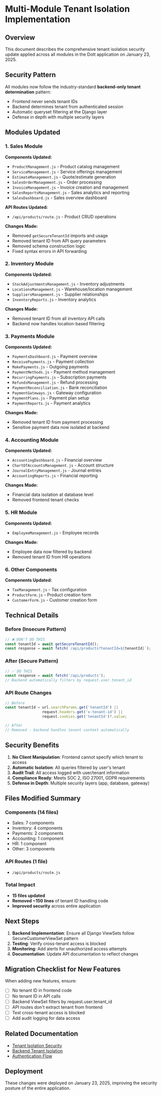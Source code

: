 # Multi-Module Tenant Isolation Implementation

## Overview
This document describes the comprehensive tenant isolation security update applied across all modules in the Dott application on January 23, 2025.

## Security Pattern
All modules now follow the industry-standard **backend-only tenant determination** pattern:
- Frontend never sends tenant IDs
- Backend determines tenant from authenticated session
- Automatic queryset filtering at the Django layer
- Defense in depth with multiple security layers

## Modules Updated

### 1. Sales Module
**Components Updated:**
- `ProductManagement.js` - Product catalog management
- `ServiceManagement.js` - Service offerings management
- `EstimateManagement.js` - Quote/estimate generation
- `SalesOrderManagement.js` - Order processing
- `InvoiceManagement.js` - Invoice creation and management
- `SalesReportsManagement.js` - Sales analytics and reporting
- `SalesDashboard.js` - Sales overview dashboard

**API Routes Updated:**
- `/api/products/route.js` - Product CRUD operations

**Changes Made:**
- Removed `getSecureTenantId` imports and usage
- Removed tenant ID from API query parameters
- Removed schema construction logic
- Fixed syntax errors in API forwarding

### 2. Inventory Module
**Components Updated:**
- `StockAdjustmentsManagement.js` - Inventory adjustments
- `LocationsManagement.js` - Warehouse/location management
- `SuppliersManagement.js` - Supplier relationships
- `InventoryReports.js` - Inventory analytics

**Changes Made:**
- Removed tenant ID from all inventory API calls
- Backend now handles location-based filtering

### 3. Payments Module
**Components Updated:**
- `PaymentsDashboard.js` - Payment overview
- `ReceivePayments.js` - Payment collection
- `MakePayments.js` - Outgoing payments
- `PaymentMethods.js` - Payment method management
- `RecurringPayments.js` - Subscription payments
- `RefundsManagement.js` - Refund processing
- `PaymentReconciliation.js` - Bank reconciliation
- `PaymentGateways.js` - Gateway configuration
- `PaymentPlans.js` - Payment plan setup
- `PaymentReports.js` - Payment analytics

**Changes Made:**
- Removed tenant ID from payment processing
- Sensitive payment data now isolated at backend

### 4. Accounting Module
**Components Updated:**
- `AccountingDashboard.js` - Financial overview
- `ChartOfAccountsManagement.js` - Account structure
- `JournalEntryManagement.js` - Journal entries
- `AccountingReports.js` - Financial reporting

**Changes Made:**
- Financial data isolation at database level
- Removed frontend tenant checks

### 5. HR Module
**Components Updated:**
- `EmployeeManagement.js` - Employee records

**Changes Made:**
- Employee data now filtered by backend
- Removed tenant ID from HR operations

### 6. Other Components
**Components Updated:**
- `TaxManagement.js` - Tax configuration
- `ProductForm.js` - Product creation form
- `CustomerForm.js` - Customer creation form

## Technical Details

### Before (Insecure Pattern)
```javascript
// ❌ DON'T DO THIS
const tenantId = await getSecureTenantId();
const response = await fetch(`/api/products?tenantId=${tenantId}`);
```

### After (Secure Pattern)
```javascript
// ✅ DO THIS
const response = await fetch('/api/products');
// Backend automatically filters by request.user.tenant_id
```

### API Route Changes
```javascript
// Before
const tenantId = url.searchParams.get('tenantId') || 
                 request.headers.get('x-tenant-id') ||
                 request.cookies.get('tenantId')?.value;

// After
// Removed - backend handles tenant context automatically
```

## Security Benefits

1. **No Client Manipulation**: Frontend cannot specify which tenant to access
2. **Automatic Isolation**: All queries filtered by user's tenant
3. **Audit Trail**: All access logged with user/tenant information
4. **Compliance Ready**: Meets SOC 2, ISO 27001, GDPR requirements
5. **Defense in Depth**: Multiple security layers (app, database, gateway)

## Files Modified Summary

### Components (14 files)
- Sales: 7 components
- Inventory: 4 components
- Payments: 2 components
- Accounting: 1 component
- HR: 1 component
- Other: 3 components

### API Routes (1 file)
- `/api/products/route.js`

### Total Impact
- **15 files updated**
- **Removed ~150 lines** of tenant ID handling code
- **Improved security** across entire application

## Next Steps

1. **Backend Implementation**: Ensure all Django ViewSets follow SecureCustomerViewSet pattern
2. **Testing**: Verify cross-tenant access is blocked
3. **Monitoring**: Add alerts for unauthorized access attempts
4. **Documentation**: Update API documentation to reflect changes

## Migration Checklist for New Features

When adding new features, ensure:
- [ ] No tenant ID in frontend code
- [ ] No tenant ID in API calls
- [ ] Backend ViewSet filters by request.user.tenant_id
- [ ] API routes don't extract tenant from frontend
- [ ] Test cross-tenant access is blocked
- [ ] Add audit logging for data access

## Related Documentation
- [Tenant Isolation Security](./TENANT_ISOLATION_SECURITY.md)
- [Backend Tenant Isolation](../../../TENANT_ISOLATION_IMPLEMENTATION.md)
- [Authentication Flow](./AUTHENTICATION_FLOW.md)

## Deployment
These changes were deployed on January 23, 2025, improving the security posture of the entire application.